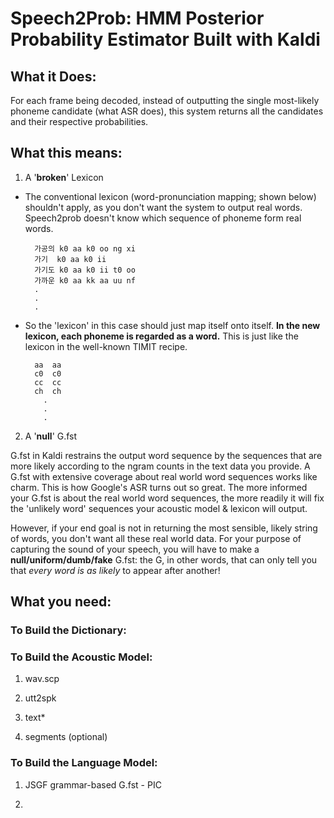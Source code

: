 # Speech2Prob: HMM Posterior Probability Estimator Built with Kaldi


## What it Does:
For each frame being decoded, instead of outputting the single most-likely phoneme candidate (what ASR does), this system returns all the candidates and their respective probabilities. 

## What this means:

1) A '**broken**' Lexicon

* The conventional lexicon (word-pronunciation mapping; shown below) shouldn't apply, as you don't want the system to output real words. Speech2prob doesn't know which sequence of phoneme form real words.

		가공의	k0 aa k0 oo ng xi	
		가기	k0 aa k0 ii
		가기도	k0 aa k0 ii t0 oo
		가까운	k0 aa kk aa uu nf
		.
		.
		.

* So the 'lexicon' in this case should just map itself onto itself. **In the new lexicon, each phoneme is regarded as a word.** This is just like the lexicon in the well-known TIMIT recipe. 

		aa	aa
		c0	c0
		cc	cc
		ch	ch
		  .
		  .
		  .

2) A '**null**' G.fst

G.fst in Kaldi restrains the output word sequence by the sequences that are more likely according to the ngram counts in the text data you provide. A G.fst with extensive coverage about real world word sequences works like charm. This is how Google's ASR turns out so great. The more informed your G.fst is about the real world word sequences, the more readily it will fix the 'unlikely word' sequences your acoustic model & lexicon will output.
 
However, if your end goal is not in returning the most sensible, likely string of words, you don't want all these real world data. For your purpose of capturing the sound of your speech, you will have to make a **null/uniform/dumb/fake** G.fst: the G, in other words, that can only tell you that *every word is as likely* to appear after another! 

## What you need:

### To Build the Dictionary:  



### To Build the Acoustic Model: 
1) wav.scp 

2) utt2spk

3) text*

4) segments (optional)
 
### To Build the Language Model:  
1) JSGF grammar-based G.fst - PIC 

2) 

